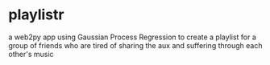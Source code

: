 # playlistr

a web2py app using Gaussian Process Regression to create a playlist for a group of friends who are tired of sharing the aux and suffering through each other's music
